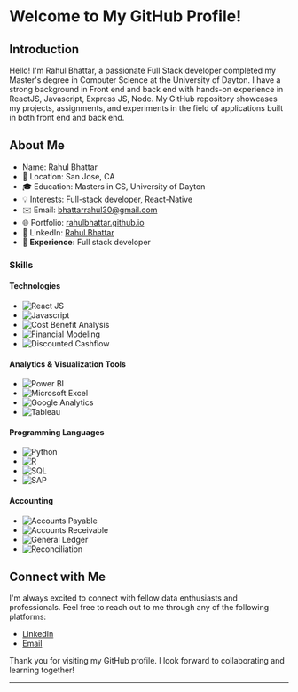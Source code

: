 # Welcome to My GitHub Profile!

## Introduction

Hello! I'm Rahul Bhattar, a passionate Full Stack developer completed my Master's degree in Computer Science at the University of Dayton. I have a strong background in Front end and back end with hands-on experience in ReactJS, Javascript, Express JS, Node. My GitHub repository showcases my projects, assignments, and experiments in the field of applications built in both front end and back end.

## About Me

+ Name: Rahul Bhattar
+ 📍 Location: San Jose, CA
+ 🎓 Education: Masters in CS, University of Dayton
+ 💡 Interests: Full-stack developer, React-Native
+ ✉️ Email: [bhattarrahul30@gmail.com](mailto:bhattarrahul30@gmail.com)
+ 🌐 Portfolio: [rahulbhattar.github.io](https://github.com/rahulbhattar)
+ 🔗 LinkedIn: [Rahul Bhattar](https://www.linkedin.com/in/bhattar-rahul-686a1b110/)
+ 💼 **Experience:** Full stack developer

### Skills

#### Technologies
- ![React JS](https://img.shields.io/badge/-Budgeting-3776AB?logo=budgeting&logoColor=white&style=flat)
- ![Javascript](https://img.shields.io/badge/-Forecasting-276DC3?logo=Forecasting&logoColor=white&style=flat)
- ![Cost Benefit Analysis](https://img.shields.io/badge/-CostBenefit%20Analysis-00BCD4?style=flat)
- ![Financial Modeling](https://img.shields.io/badge/-FinancialModeling-3E4EB8?style=flat)
- ![Discounted Cashflow](https://img.shields.io/badge/-DiscountedCashFlow-3E4EB8?style=flat)

#### Analytics & Visualization Tools
- ![Power BI](https://img.shields.io/badge/-Power%20BI-F2C811?logo=power-bi&logoColor=black&style=flat)
- ![Microsoft Excel](https://img.shields.io/badge/-Microsoft%20Excel-217346?logo=microsoft-excel&logoColor=white&style=flat)
- ![Google Analytics](https://img.shields.io/badge/-Google%20Analytics-E37400?logo=google-analytics&logoColor=white&style=flat)
- ![Tableau](https://img.shields.io/badge/-Tableau-3776AB?logo=Tableau&logoColor=white&style=flat)

#### Programming Languages
- ![Python](https://img.shields.io/badge/-Python-3776AB?logo=python&logoColor=white&style=flat)
- ![R](https://img.shields.io/badge/-R-276DC3?logo=r&logoColor=white&style=flat)
- ![SQL](https://img.shields.io/badge/-SQL-4479A1?logo=postgresql&logoColor=white&style=flat)
- ![SAP](https://img.shields.io/badge/-SAP-1572B6?logo=css3&logoColor=white&style=flat)


#### Accounting
- ![Accounts Payable](https://img.shields.io/badge/-Accounts%20Payable-F2C811?logo=Accounts-Payable&logoColor=black&style=flat)
- ![Accounts Receivable](https://img.shields.io/badge/-Accounts%20Receivable-F2C811?logo=Accounts-Receivable&logoColor=black&style=flat)
- ![General Ledger](https://img.shields.io/badge/-General%20Ledger-F2C811?logo=General-Ledger&logoColor=black&style=flat)
- ![Reconciliation](https://img.shields.io/badge/-Reconciliation-3776AB?logo=Reconciliation&logoColor=white&style=flat)



## Connect with Me

I'm always excited to connect with fellow data enthusiasts and professionals. Feel free to reach out to me through any of the following platforms:

- [LinkedIn](https://www.linkedin.com/in/nirmala-mallu/)
- [Email](mailto:nirmala.12mallikarjuna@gmail.com)

Thank you for visiting my GitHub profile. I look forward to collaborating and learning together!

---
